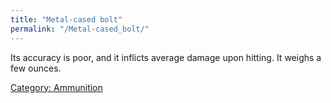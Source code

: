 ```yaml
---
title: "Metal-cased bolt"
permalink: "/Metal-cased_bolt/"
---
```


Its accuracy is poor, and it inflicts average damage upon hitting. It
weighs a few ounces.

[Category: Ammunition](Category:_Ammunition "wikilink")